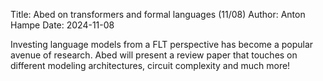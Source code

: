 Title: Abed on transformers and formal languages (11/08)
Author: Anton Hampe
Date: 2024-11-08

Investing language models from a FLT perspective has become a popular avenue of research.
Abed will present a review paper that touches on different modeling architectures, circuit complexity and much more!
